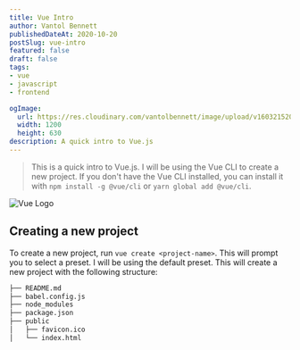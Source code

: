 ```yaml
---
title: Vue Intro
author: Vantol Bennett
publishedDateAt: 2020-10-20
postSlug: vue-intro
featured: false
draft: false
tags:
- vue
- javascript
- frontend

ogImage:
  url: https://res.cloudinary.com/vantolbennett/image/upload/v1603215209/og-image_vjxq8c.png
  width: 1200
  height: 630
description: A quick intro to Vue.js
---
```


> This is a quick intro to Vue.js. I will be using the Vue CLI to create a new project. If you don't have the Vue CLI installed, you can install it with `npm install -g @vue/cli` or `yarn global add @vue/cli`.


![Vue Logo](https://user-images.githubusercontent.com/499550/93624428-53932780-f9ae-11ea-8d16-af949e16a09f.png)

## Creating a new project

To create a new project, run `vue create <project-name>`. This will prompt you to select a preset. I will be using the default preset. This will create a new project with the following structure:

```bash
├── README.md
├── babel.config.js
├── node_modules
├── package.json
├── public
│   ├── favicon.ico
│   └── index.html



